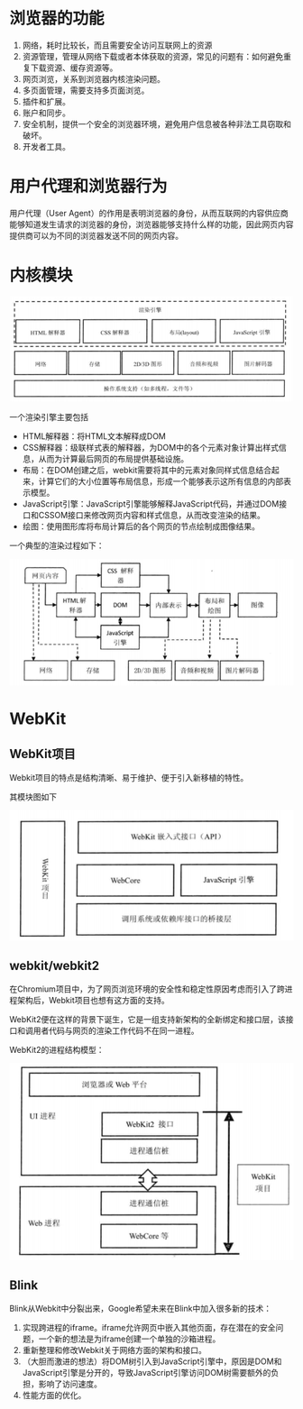 # 浏览器的功能

1. 网络，耗时比较长，而且需要安全访问互联网上的资源
2. 资源管理，管理从网络下载或者本体获取的资源，常见的问题有：如何避免重复下载资源、缓存资源等。
3. 网页浏览，关系到浏览器内核渲染问题。
4. 多页面管理，需要支持多页面浏览。
5. 插件和扩展。
6. 账户和同步。
7. 安全机制，提供一个安全的浏览器环境，避免用户信息被各种非法工具窃取和破坏。
8. 开发者工具。

# 用户代理和浏览器行为

用户代理（User Agent）的作用是表明浏览器的身份，从而互联网的内容供应商能够知道发生请求的浏览器的身份，浏览器能够支持什么样的功能，因此网页内容提供商可以为不同的浏览器发送不同的网页内容。

# 内核模块

![core-01.png](../image/core-01.png)

一个渲染引擎主要包括

* HTML解释器：将HTML文本解释成DOM
* CSS解释器：级联样式表的解释器，为DOM中的各个元素对象计算出样式信息，从而为计算最后网页的布局提供基础设施。
* 布局：在DOM创建之后，webkit需要将其中的元素对象同样式信息结合起来，计算它们的大小位置等布局信息，形成一个能够表示这所有信息的内部表示模型。
* JavaScript引擎：JavaScript引擎能够解释JavaScript代码，并通过DOM接口和CSSOM接口来修改网页内容和样式信息，从而改变渲染的结果。
* 绘图：使用图形库将布局计算后的各个网页的节点绘制成图像结果。

一个典型的渲染过程如下：

![render](../image/render.png)

# WebKit

## WebKit项目

Webkit项目的特点是结构清晰、易于维护、便于引入新移植的特性。

其模块图如下

![webkit](../image/webkit-module.png)


## webkit/webkit2

在Chromium项目中，为了网页浏览环境的安全性和稳定性原因考虑而引入了跨进程架构后，Webkit项目也想有这方面的支持。

WebKit2便在这样的背景下诞生，它是一组支持新架构的全新绑定和接口层，该接口和调用者代码与网页的渲染工作代码不在同一进程。

WebKit2的进程结构模型：

![webkit2](../image/webkit2.png)

## Blink

Blink从Webkit中分裂出来，Google希望未来在Blink中加入很多新的技术：

1. 实现跨进程的iframe。iframe允许网页中嵌入其他页面，存在潜在的安全问题，一个新的想法是为iframe创建一个单独的沙箱进程。
2. 重新整理和修改Webkit关于网络方面的架构和接口。
3. （大胆而激进的想法）将DOM树引入到JavaScript引擎中，原因是DOM和JavaScript引擎是分开的，导致JavaScript引擎访问DOM树需要额外的负担，影响了访问速度。
4. 性能方面的优化。
